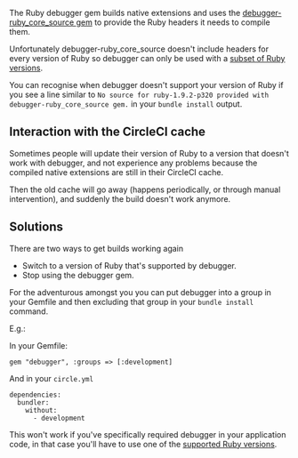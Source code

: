 <!--

title: The Ruby debugger gem won't build
last_updated: Dec 20, 2013

-->

The Ruby debugger gem builds native extensions and uses the
[debugger-ruby_core_source gem](https://github.com/cldwalker/debugger-ruby_core_source)
to provide the Ruby headers it needs to compile them.

Unfortunately debugger-ruby_core_source doesn't include headers for every
version of Ruby so debugger can only be used with a
[subset of Ruby versions](https://github.com/cldwalker/debugger-ruby_core_source/tree/master/lib/debugger/ruby_core_source).

You can recognise when debugger doesn't support your version of Ruby if you see a line similar to
`No source for ruby-1.9.2-p320 provided with debugger-ruby_core_source gem.`
in your `bundle install` output.

## Interaction with the CircleCI cache

Sometimes people will update their version of Ruby to a version that doesn't
work with debugger, and not experience any problems because the compiled
native extensions are still in their CircleCI cache.

Then the old cache will go away (happens periodically, or through manual
intervention), and suddenly the build doesn't work anymore.

## Solutions

There are two ways to get builds working again

*   Switch to a version of Ruby that's supported by debugger.
*   Stop using the debugger gem.

For the adventurous amongst you you can put debugger into a group in your
Gemfile and then excluding that group in your `bundle install`
command.

E.g.:

In your Gemfile:

```
gem "debugger", :groups => [:development]
```

And in your `circle.yml`

```
dependencies:
  bundler:
    without:
      - development
```

This won't work if you've specifically required debugger in your application
code, in that case you'll have to use one of the 
[supported Ruby versions](https://github.com/cldwalker/debugger-ruby_core_source/tree/master/lib/debugger/ruby_core_source).